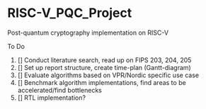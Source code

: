 # RISC-V_PQC_Project
Post-quantum cryptography implementation on RISC-V



To Do

1. [] Conduct literature search, read up on FIPS 203, 204, 205
2. [] Set up report structure, create time-plan (Gantt-diagram)
3. [] Evaluate algorithms based on VPR/Nordic specific use case
4. [] Benchmark algorithm implementations, find areas to be accelerated/find bottlenecks
5. [] RTL implementation?
